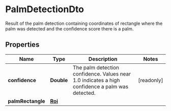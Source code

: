 

# PalmDetectionDto

Result of the palm detection containing coordinates of rectangle where the palm was detected and the confidence score there is a palm.

## Properties

| Name | Type | Description | Notes |
|------------ | ------------- | ------------- | -------------|
|**confidence** | **Double** | The palm detection confidence. Values near 1.0 indicates a high confidence a palm was detected. |  [readonly] |
|**palmRectangle** | [**Roi**](Roi.md) |  |  |



